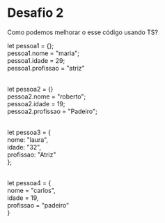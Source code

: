 # Desafio 2

Como podemos melhorar o esse código usando TS?<br> 

let pessoa1 = {};<br>
pessoa1.nome = "maria";<br>
pessoa1.idade = 29;<br>
pessoa1.profissao = "atriz"<br><br>

let pessoa2 = {}<br>
pessoa2.nome = "roberto";<br>
pessoa2.idade = 19;<br>
pessoa2.profissao = "Padeiro";<br><br>

let pessoa3 = {<br>
    nome: "laura",<br>
    idade: "32",<br>
    profissao: "Atriz"<br>
};<br><br>

let pessoa4 = {<br>
    nome = "carlos",<br>
    idade = 19,<br>
    profissao = "padeiro"<br>
}
